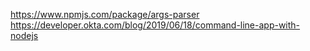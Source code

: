 https://www.npmjs.com/package/args-parser
https://developer.okta.com/blog/2019/06/18/command-line-app-with-nodejs
